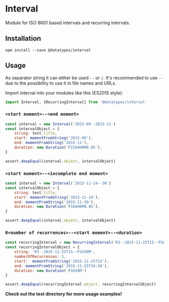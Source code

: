 # Interval

Module for ISO 8601 based intervals and recurring intervals.


## Installation

```shell
npm install --save @datatypes/interval
```


## Usage

As separator string it can either be used `--` or `/`.
It's recommended to use `--` due to the possibility to use it in
file names and URLs.

Import interval into your modules like this (ES2015 style):

```js
import Interval, {RecurringInterval} from '@datatypes/interval'
```


### `<start moment>--<end moment>`

```js
const interval = new Interval('2015-09--2015-11')
const intervalObject = {
	string: test.title,
	start: momentFromString('2015-09'),
	end: momentFromString('2015-11'),
	duration: new Duration('P2184H0M0.0S'),
}

assert.deepEqual(interval.object, intervalObject)
```


### `<start moment>--<incomplete end moment>`

```js
const interval = new Interval('2015-11-24--30')
const intervalObject = {
	string: test.title,
	start: momentFromString('2015-11-24'),
	end: momentFromString('2015-11-30'),
	duration: new Duration('P168H0M0.0S'),
}

assert.deepEqual(interval.object, intervalObject)
```


### `R<number of recurrences>--<start moment>--<duration>`

```js
const recurringInterval = new RecurringInterval('R3--2015-11-25T15--P1H30M')
const recurringIntervalObject = {
	string: 'R3--2015-11-25T15--P1H30M',
	numberOfRecurrences: 3,
	start:  momentFromString('2015-11-25T15'),
	end: momentFromString('2015-11-25T16:30'),
	duration: new Duration('P1H30M')
}

assert.deepEqual(recurringInterval.object, recurringIntervalObject)
```

**Check out the test directory for more usage examples!**
